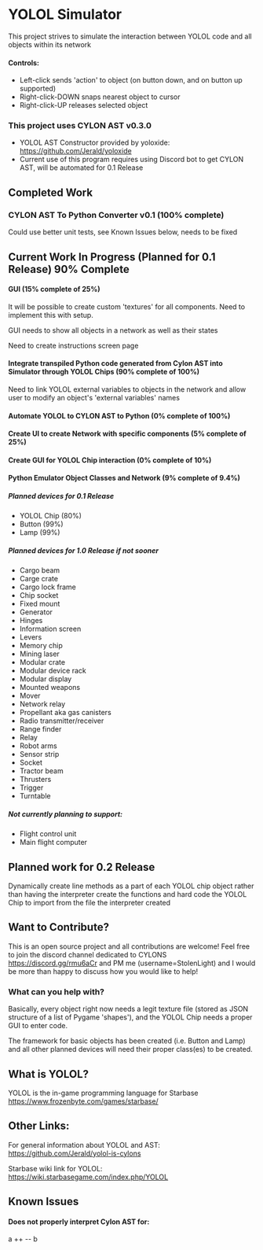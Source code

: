 # YOLOL Simulator
This project strives to simulate the interaction between YOLOL code and all objects within its network

#### Controls:
- Left-click sends 'action' to object (on button down, and on button up supported)
- Right-click-DOWN snaps nearest object to cursor
- Right-click-UP releases selected object

### This project uses CYLON AST v0.3.0
- YOLOL AST Constructor provided by yoloxide: https://github.com/Jerald/yoloxide
- Current use of this program requires using Discord bot to get CYLON AST, will be automated for 0.1 Release

## Completed Work

### CYLON AST To Python Converter v0.1 (100% complete)
Could use better unit tests, see Known Issues below, needs to be fixed

## Current Work In Progress (Planned for 0.1 Release) 90% Complete

#### GUI (15% complete of 25%)
It will be possible to create custom 'textures' for all components. Need to implement this with setup.

GUI needs to show all objects in a network as well as their states

Need to create instructions screen page

#### Integrate transpiled Python code generated from Cylon AST into Simulator through YOLOL Chips (90% complete of 100%)
Need to link YOLOL external variables to objects in the network and allow user to modify an object's 'external variables' names

#### Automate YOLOL to CYLON AST to Python (0% complete of 100%)

#### Create UI to create Network with specific components (5% complete of 25%)

#### Create GUI for YOLOL Chip interaction (0% complete of 10%)

#### Python Emulator Object Classes and Network (9% complete of 9.4%)
##### Planned devices for 0.1 Release 
- YOLOL Chip (80%)
- Button (99%)
- Lamp (99%)

##### Planned devices for 1.0 Release if not sooner
- Cargo beam
- Carge crate
- Cargo lock frame
- Chip socket
- Fixed mount
- Generator
- Hinges
- Information screen
- Levers
- Memory chip
- Mining laser
- Modular crate
- Modular device rack
- Modular display
- Mounted weapons
- Mover
- Network relay
- Propellant aka gas canisters
- Radio transmitter/receiver
- Range finder
- Relay
- Robot arms
- Sensor strip
- Socket
- Tractor beam
- Thrusters
- Trigger
- Turntable

##### Not currently planning to support:
- Flight control unit
- Main flight computer

## Planned work for 0.2 Release
Dynamically create line methods as a part of each YOLOL chip object rather than having the interpreter create the functions and hard code the YOLOL Chip to import from the file the interpreter created

## Want to Contribute?
This is an open source project and all contributions are welcome! Feel free to join the discord channel dedicated to CYLONS https://discord.gg/rmu6aCr and PM me (username=StolenLight) and I would be more than happy to discuss how you would like to help!

### What can you help with? 
Basically, every object right now needs a legit texture file (stored as JSON structure of a list of Pygame 'shapes'), and the YOLOL Chip needs a proper GUI to enter code.

The framework for basic objects has been created (i.e. Button and Lamp) and all other planned devices will need their proper class(es) to be created.

## What is YOLOL?
YOLOL is the in-game programming language for Starbase https://www.frozenbyte.com/games/starbase/

## Other Links:
For general information about YOLOL and AST: https://github.com/Jerald/yolol-is-cylons

Starbase wiki link for YOLOL: https://wiki.starbasegame.com/index.php/YOLOL


## Known Issues
#### Does not properly interpret Cylon AST for:
a ++ -- b